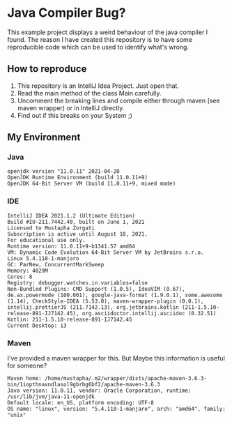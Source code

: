 # Java Compiler Bug?
This example project displays a weird behaviour of the java compiler I found.
The reason I have created this repository is to have some reproducible code which can be 
used to identify what's wrong.

## How to reproduce 
1. This repository is an IntelliJ Idea Project. Just open that.
2. Read the main method of the class Main carefully.
3. Uncomment the breaking lines and compile either through maven (see maven wrapper) or in IntelliJ directly.
4. Find out if this breaks on your System ;)

## My Environment

### Java
``` 
openjdk version "11.0.11" 2021-04-20
OpenJDK Runtime Environment (build 11.0.11+9)
OpenJDK 64-Bit Server VM (build 11.0.11+9, mixed mode)
```

### IDE
```
IntelliJ IDEA 2021.1.2 (Ultimate Edition)
Build #IU-211.7442.40, built on June 1, 2021
Licensed to Mustapha Zorgati
Subscription is active until August 18, 2021.
For educational use only.
Runtime version: 11.0.11+9-b1341.57 amd64
VM: Dynamic Code Evolution 64-Bit Server VM by JetBrains s.r.o.
Linux 5.4.118-1-manjaro
GC: ParNew, ConcurrentMarkSweep
Memory: 4029M
Cores: 8
Registry: debugger.watches.in.variables=false
Non-Bundled Plugins: CMD Support (1.0.5), IdeaVIM (0.67), de.ax.powermode (100.001), google-java-format (1.9.0.1), some.awesome (1.14), CheckStyle-IDEA (5.53.0), maven-wrapper-plugin (0.0.1), intellij.prettierJS (211.7142.13), org.jetbrains.kotlin (211-1.5.10-release-891-IJ7142.45), org.asciidoctor.intellij.asciidoc (0.32.51)
Kotlin: 211-1.5.10-release-891-IJ7142.45
Current Desktop: i3
```

### Maven 
I've provided a maven wrapper for this. But Maybe this information is useful for someone?
``` 
Maven home: /home/mustapha/.m2/wrapper/dists/apache-maven-3.6.3-bin/1iopthnavndlasol9gbrbg6bf2/apache-maven-3.6.3
Java version: 11.0.11, vendor: Oracle Corporation, runtime: /usr/lib/jvm/java-11-openjdk
Default locale: en_US, platform encoding: UTF-8
OS name: "linux", version: "5.4.118-1-manjaro", arch: "amd64", family: "unix"
```